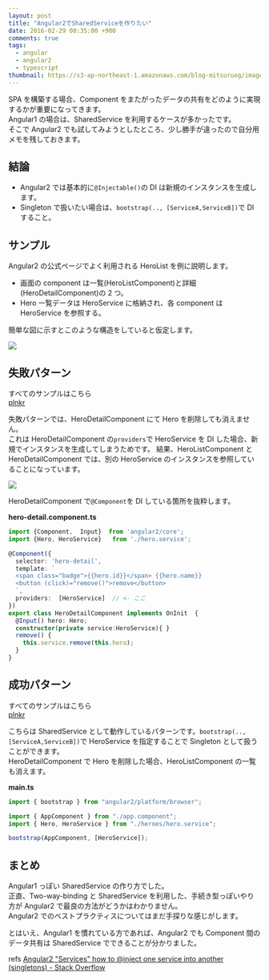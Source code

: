 ```yaml
---
layout: post
title: "Angular2でSharedServiceを作りたい"
date: 2016-02-29 00:35:00 +900
comments: true
tags:
  - angular
  - angular2
  - typescript
thumbnail: https://s3-ap-northeast-1.amazonaws.com/blog-mitsuruog/images/2016/angular2.png
---
```


SPA を構築する場合、Component をまたがったデータの共有をどのように実現するかが重要になってきます。  
Angular1 の場合は、SharedService を利用するケースが多かったです。  
そこで Angular2 でも試してみようとしたところ、少し勝手が違ったので自分用メモを残しておきます。

<!-- more -->

## 結論

- Angular2 では基本的に`@Injectable()`の DI は新規のインスタンスを生成します。
- Singleton で扱いたい場合は、`bootstrap(.., [ServiceA,ServiceB])`で DI すること。

## サンプル

Angular2 の公式ページでよく利用される HeroList を例に説明します。

- 画面の component は一覧(HeroListComponent)と詳細(HeroDetailComponent)の 2 つ。
- Hero 一覧データは HeroService に格納され、各 component は HeroService を参照する。

簡単な図に示すとこのような構造をしていると仮定します。

![](https://s3-ap-northeast-1.amazonaws.com/blog-mitsuruog/images/2016/IMG_20160229_001319.png)

## 失敗パターン

すべてのサンプルはこちら  
[plnkr](http://plnkr.co/edit/R1q9vzDa1gHXHBUClu1s?p=preview)

失敗パターンでは、HeroDetailComponent にて Hero を削除しても消えません。  
これは HeroDetailComponent の`providers`で HeroService を DI した場合、新規でインスタンスを生成してしまうためです。
結果、HeroListComponent と HeroDetailComponent では、別の HeroService のインスタンスを参照していることになっています。

![](https://s3-ap-northeast-1.amazonaws.com/blog-mitsuruog/images/2016/IMG_20160229_001409.png)

HeroDetailComponent で`@Component`を DI している箇所を抜粋します。

**hero-detail.component.ts**

```ts
import {Component,  Input}  from 'angular2/core';
import {Hero, HeroService}   from './hero.service';

@Component({
  selector: 'hero-detail',
  template: `
  <span class="badge">{{hero.id}}</span> {{hero.name}}
  <button (click)="remove()">remove</button>
  `,
  providers:  [HeroService]  // <- ここ
})
export class HeroDetailComponent implements OnInit  {
  @Input() hero: Hero;
  constructor(private service:HeroService){ }
  remove() {
    this.service.remove(this.hero);
  }
}
```

## 成功パターン

すべてのサンプルはこちら  
[plnkr](http://plnkr.co/edit/iYFMhuldCBqay72eWjay?p=preview)

こちらは SharedService として動作しているパターンです。`bootstrap(.., [ServiceA,ServiceB])`で HeroService を指定することで Singleton として扱うことができます。  
HeroDetailComponent で Hero を削除した場合、HeroListComponent の一覧も消えます。

**main.ts**

```ts
import { bootstrap } from "angular2/platform/browser";

import { AppComponent } from "./app.component";
import { Hero, HeroService } from "./heroes/hero.service";

bootstrap(AppComponent, [HeroService]);
```

## まとめ

Angular1 っぽい SharedService の作り方でした。  
正直、Two-way-binding と SharedService を利用した、手続き型っぽいやり方が Angular2 で最良の方法がどうかはわかりません。  
Angular2 でのベストプラクティスについてはまだ手探りな感じがします。

とはいえ、Angular1 を慣れている方であれば、Angular2 でも Component 間のデータ共有は SharedService でできることが分かりました。

refs [Angular2 "Services" how to @inject one service into another (singletons) - Stack Overflow](http://stackoverflow.com/questions/33575456/angular2-services-how-to-inject-one-service-into-another-singletons)

